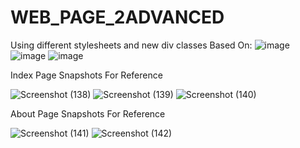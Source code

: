 # WEB_PAGE_2ADVANCED
Using different stylesheets and new div classes 
Based On:
![image](https://img.shields.io/badge/HTML5-E34F26?style=for-the-badge&logo=html5&logoColor=white)
![image](https://img.shields.io/badge/CSS3-1572B6?style=for-the-badge&logo=css3&logoColor=white)
![image](https://img.shields.io/badge/JavaScript-323330?style=for-the-badge&logo=javascript&logoColor=F7DF1E)

Index Page Snapshots For Reference

![Screenshot (138)](https://user-images.githubusercontent.com/85160238/165588039-fbc91f4b-0b90-4f7f-a96b-d942f71c1b96.png)
![Screenshot (139)](https://user-images.githubusercontent.com/85160238/165588053-24e2fc37-a036-4ada-908c-86fa76abb1d8.png)
![Screenshot (140)](https://user-images.githubusercontent.com/85160238/165588060-4baf710c-60f7-4dcf-a917-de5137624f9d.png)

About Page Snapshots For Reference

![Screenshot (141)](https://user-images.githubusercontent.com/85160238/165803294-27cbbc5b-7417-4594-b863-28914a4e8150.png)
![Screenshot (142)](https://user-images.githubusercontent.com/85160238/165803307-645200bc-140b-4e73-b5e3-71cc046f9607.png)
